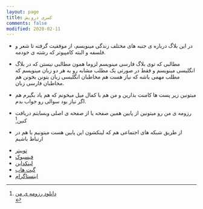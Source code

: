 ```yaml
---
layout: page
title: کسری درویش
comments: false
modified: 2020-02-11
---
```





* در این بلاگ درباره ی جنبه های مختلف زندگی مینویسم، از موفقیت گرفته تا شعر و فلسفه و البته کامپیوتر که رشته ی خودمه.

* مطالبی که توی بلاگ فارسی مینویسم لزوما همون مطالبی نیستن که در بلاگ انگلیسی مینویسم و فقط در صورتی یک مطلب مشابه رو به هر دو زبان مینویسم که مطلب مهمی باشه که نیاز هست هم مخاطبان انگلیسی زبان بتونن بخونن هم مخاطبان فارسی زبان.

* میتونین زیر پست ها کامنت بذارین و من هم با کمال میل میخونم که هم یاد بگیرم هم اگر نیاز بود سوالی رو جواب بدم.

* رزومه ی من رو میتونین از پایین همین صفحه یا از صفحه ی اصلی وبسایتم دریافت کنین[^1]

* از طریق شبکه های اجتماعی هم که لینکشون این پایین هست میتونیم با هم در ارتباط باشیم


<ul class="socialcount socialcount-small inline-list">
  <li>
	  <a href="https://twitter.com/{{ site.owner.twitter }}"><i class="fa fa-fw fa-twitter"></i>توییتر</a>
  </li>
  <li>
		<a href="https://facebook.com/{{ site.owner.facebook }}"><i class="fa fa-fw fa-facebook"></i>فیسبوک</a>
  </li>
  <li>
		<a href="https://linkedin.com/in/{{ site.owner.linkedin }}"><i class="fa fa-fw fa-linkedin"></i>لینکداین</a>
  </li>
  <li>
    <a href="https://github.com/{{ site.owner.github }}"><i class="fa fa-fw fa-github"></i>گیت هاب</a>
  </li>
  <li>
		<a href="https://instagram.com/{{ site.owner.instagram }}"><i class="fa fa-fw fa-instagram"></i>اینستاگرام</a>
  </li>  
</ul>

[^1]:<div markdown="0"><a href="https://kasraprime.com/Resume_Kasra_Darvish.pdf" class="btn btn-success">دانلود رزومه ی من</a></div>

